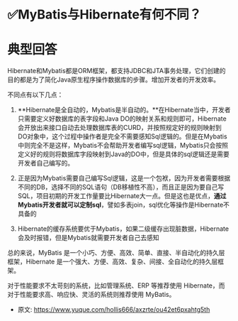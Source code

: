 # ✅MyBatis与Hibernate有何不同？
<!--page header-->

<a name="Ipq8a"></a>
# 典型回答
Hibernate和Mybatis都是ORM框架，都支持JDBC和JTA事务处理，它们创建的目的都是为了简化Java原生程序操作数据库的步骤。增加开发者的开发效率。

不同点有以下几点：

1. **Hibernate是全自动的，Mybatis是半自动的。**在Hibernate当中，开发者只需要定义好数据库的表字段和Java DO的映射关系和规则即可，Hibernate会开放出来接口自动去处理数据库表的CURD，并按照规定好的规则映射到DO对象中，这个过程中操作者是完全不需要感知Sql逻辑的。但是在Mybatis中则完全不是这样，Mybatis不会帮助开发者编写sql逻辑，Mybatis只会按照定义好的规则将数据库字段映射到Java的DO中，但是具体的sql逻辑还是需要开发者自己编写的。

2. 正是因为Mybatis需要自己编写Sql逻辑，这是一个包袱，因为开发者需要根据不同的DB，选择不同的SQL语句（DB移植性不高），而且正是因为要自己写SQL，项目初期的开发工作量要比Hibernate大一点。但是这也是优点，**通过Mybatis开发者就可以定制sql**，譬如多表join，sql优化等操作是Hibernate不具备的

3. Hibernate的缓存系统要优于Mybatis，如果二级缓存出现脏数据，Hibernate会及时报错，但是Mybatis就需要开发者自己去感知

总的来说，MyBatis 是一个小巧、方便、高效、简单、直接、半自动化的持久层框架，Hibernate 是一个强大、方便、高效、复杂、间接、全自动化的持久层框架。

对于性能要求不太苛刻的系统，比如管理系统、ERP 等推荐使用 Hibernate，而对于性能要求高、响应快、灵活的系统则推荐使用 MyBatis。


<!--page footer-->
- 原文: <https://www.yuque.com/hollis666/axzrte/ou42et6pxahtg5th>